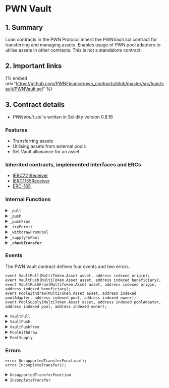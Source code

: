 # PWN Vault

## 1. Summary

Loan contracts in the PWN Protocol inherit the PWNVault.sol contract for transferring and managing assets. Enables usage of PWN pool adapters to utilise assets in other contracts. This is not a standalone contract.&#x20;

## 2. Important links

{% embed url="https://github.com/PWNFinance/pwn_contracts/blob/master/src/loan/vault/PWNVault.sol" %}

## 3. Contract details

* _PWNVault.sol_ is written in Solidity version 0.8.16

### Features

* Transferring assets
* Utilising assets from external pools
* Set Vault allowance for an asset

### Inherited contracts, implemented Interfaces and ERCs

* [IERC721Receiver](https://github.com/OpenZeppelin/openzeppelin-contracts/blob/master/contracts/token/ERC721/IERC721Receiver.sol)
* [IERC1155Receiver](https://github.com/OpenZeppelin/openzeppelin-contracts/blob/master/contracts/token/ERC1155/IERC1155Receiver.sol)
* [ERC-165](https://eips.ethereum.org/EIPS/eip-165#how-interfaces-are-identified%5BEIP%20section%5D)

### Internal Functions

<details>

<summary><code>_pull</code></summary>

#### Overview

Takes a supplied asset and pulls it into the vault from the origin.

**This function assumes a prior token approval was made to the vault address.**

This function takes two arguments supplied by the caller:

* `MultiToken.Asset`**`asset`** - The transferred asset (see [MultiToken](../../libraries/multitoken.md))
* `address indexed`**`origin`**

#### Implementation

```solidity
function _pull(MultiToken.Asset memory asset, address origin) internal {
    uint256 originalBalance = asset.balanceOf(address(this));

    asset.transferAssetFrom(origin, address(this));
    _checkTransfer(asset, originalBalance, address(this));

    emit VaultPull(asset, origin);
}
```

</details>

<details>

<summary><code>_push</code></summary>

#### Overview

Pushes a supplied asset from the vault to the beneficiary.

This function takes two arguments supplied by the caller:

* `MultiToken.Asset`**`asset`** - The transferred asset (see [MultiToken](../../libraries/multitoken.md))
* `address indexed`**`beneficiary`**

#### Implementation

```solidity
function _push(MultiToken.Asset memory asset, address beneficiary) internal {
    uint256 originalBalance = asset.balanceOf(beneficiary);

    asset.safeTransferAssetFrom(address(this), beneficiary);
    _checkTransfer(asset, originalBalance, beneficiary);

    emit VaultPush(asset, beneficiary);
}
```

</details>

<details>

<summary><code>_pushFrom</code></summary>

#### Overview

Pushes a supplied asset from the origin to the beneficiary.

**This function assumes a prior token approval was made to the vault address.**

This function takes three arguments supplied by the caller:

* `MultiToken.Asset`**`asset`** - The transferred asset (see [MultiToken](../../libraries/multitoken.md))
* `address indexed`**`origin`**
* `address indexed`**`beneficiary`**

#### Implementation

```solidity
function _pushFrom(MultiToken.Asset memory asset, address origin, address beneficiary) internal {
    uint256 originalBalance = asset.balanceOf(beneficiary);

    asset.safeTransferAssetFrom(origin, beneficiary);
    _checkTransfer(asset, originalBalance, beneficiary);

    emit VaultPushFrom(asset, origin, beneficiary);
}
```

</details>

<details>

<summary><code>_tryPermit</code></summary>

#### Overview

Try to execute a permit for an ERC20 token. If the permit execution fails, the function will not revert.

This function takes one argument:

* `Permit memory`**`permit`** - The permit data

#### Implementation

```solidity
function _tryPermit(Permit memory permit) internal {
    if (permit.asset != address(0)) {
        try IERC20Permit(permit.asset).permit({
            owner: permit.owner,
            spender: address(this),
            value: permit.amount,
            deadline: permit.deadline,
            v: permit.v,
            r: permit.r,
            s: permit.s
        }) {} catch {
            // Note: Permit execution can be frontrun, so we don't revert on failure.
        }
    }
}
```

</details>

<details>

<summary><code>_withdrawFromPool</code></summary>

#### Overview

This function withdraws an asset from a pool to a owner.

This function takes four arguments:

* `MultiToken.Asset memory`**`asset`** - The withdrawn asset (see [MultiToken](../../libraries/multitoken.md))
* `IPoolAdapter`**`poolAdapter`** - An address of a pool adapter
* `address`**`pool`** - An address of a pool
* `address`**`owner`** - An address on which behalf the assets are withdrawn

#### Implementation

```solidity
function _withdrawFromPool(MultiToken.Asset memory asset, IPoolAdapter poolAdapter, address pool, address owner) internal {
    uint256 originalBalance = asset.balanceOf(owner);

    poolAdapter.withdraw(pool, owner, asset.assetAddress, asset.amount);
    _checkTransfer(asset, originalBalance, owner, true);

    emit PoolWithdraw(asset, address(poolAdapter), pool, owner);
}
```

</details>

<details>

<summary><code>_supplyToPool</code></summary>

#### Overview

This function supplies an asset from an owner to a pool.

This function takes four arguments:

* `MultiToken.Asset memory`**`asset`** - The supplied asset (see [MultiToken](../../libraries/multitoken.md))
* `IPoolAdapter`**`poolAdapter`** - An address of a pool adapter
* `address`**`pool`** - An address of a pool
* `address`**`owner`** - An address on which behalf the assets are supplied

#### Implementation

```solidity
function _supplyToPool(MultiToken.Asset memory asset, IPoolAdapter poolAdapter, address pool, address owner) internal {
    uint256 originalBalance = asset.balanceOf(address(this));

    asset.transferAssetFrom(address(this), address(poolAdapter));
    poolAdapter.supply(pool, owner, asset.assetAddress, asset.amount);
    _checkTransfer(asset, originalBalance, address(this), false);

    // Note: Assuming pool will revert supply transaction if it fails.

    emit PoolSupply(asset, address(poolAdapter), pool, owner);
}
```

</details>

<details>

<summary><strong><code>_checkTransfer</code></strong></summary>

#### Overview

Function to verify a complete transfer.

This function takes four arguments:

* `MultiToken.Asset memory`**`asset`** - The asset to check (see [MultiToken](../../libraries/multitoken.md))
* `uint256`**`originalBalance`** - The original balance
* `address`**`checkedAddress`** - The address to check
* `bool`**`checkIncreasingBalance`** - A flag to set the check for either balance decrease or increase

#### Implementation

```solidity
function _checkTransfer(
    MultiToken.Asset memory asset,
    uint256 originalBalance,
    address checkedAddress,
    bool checkIncreasingBalance
) private view {
    uint256 expectedBalance = checkIncreasingBalance
        ? originalBalance + asset.getTransferAmount()
        : originalBalance - asset.getTransferAmount();

    if (expectedBalance != asset.balanceOf(checkedAddress)) {
        revert IncompleteTransfer();
    }
}
```

</details>

### Events

The PWN Vault contract defines four events and two errors.

```solidity
event VaultPull(MultiToken.Asset asset, address indexed origin);
event VaultPush(MultiToken.Asset asset, address indexed beneficiary);
event VaultPushFrom(MultiToken.Asset asset, address indexed origin, address indexed beneficiary);
event PoolWithdraw(MultiToken.Asset asset, address indexed poolAdapter, address indexed pool, address indexed owner);
event PoolSupply(MultiToken.Asset asset, address indexed poolAdapter, address indexed pool, address indexed owner);
```

<details>

<summary><code>VaultPull</code></summary>

VaultPull event is emitted when a transfer happens from the `origin` to the vault.&#x20;

This event has two parameters:

* `MultiToken.Asset`**`asset`** - The transferred asset (see [MultiToken](../../libraries/multitoken.md))
* `address indexed`**`origin`**

</details>

<details>

<summary><code>VaultPush</code></summary>

VaultPush event is emitted when a transfer happens from the vault to the `beneficiary`.

This event has two parameters:

* `MultiToken.Asset`**`asset`** - The transferred asset (see [MultiToken](../../libraries/multitoken.md))
* `address indexed`**`beneficiary`**

</details>

<details>

<summary><code>VaultPushFrom</code></summary>

VaultPushFrom event is emitted when a transfer happens from the `origin` to the `beneficiary`.&#x20;

This event has three parameters:

* `MultiToken.Asset`**`asset`** - The transferred asset (see [MultiToken](../../libraries/multitoken.md))
* `address indexed`**`origin`**
* `address indexed`**`beneficiary`**

</details>

<details>

<summary><code>PoolWithdraw</code></summary>

PoolWithdraw event is emitted when an asset is withdrawn from a pool to an `owner` address.

This event has four parameters:

* `MultiToken.Asset`**`asset`** - The withdrawn asset (see [MultiToken](../../libraries/multitoken.md))
* `address indexed`**`poolAdapter`**
* `address indexed`**`pool`**
* `address indexed`**`owner`**

</details>

<details>

<summary><code>PoolSupply</code></summary>

PoolSupply event is emitted when an asset is supplied to a pool from a vault.

This event has four parameters:

* `MultiToken.Asset`**`asset`** - The supplied asset (see [MultiToken](../../libraries/multitoken.md))
* `address indexed`**`poolAdapter`**
* `address indexed`**`pool`**
* `address indexed`**`owner`**

</details>

### Errors

```solidity
error UnsupportedTransferFunction();
error IncompleteTransfer();
```

<details>

<summary><code>UnsupportedTransferFunction</code></summary>

UnsupportedTransferFunction error is thrown when the Vault receives an asset that is not transferred by the Vault itself.

</details>

<details>

<summary><code>IncompleteTransfer</code></summary>

IncompleteTransfer error is thrown when an asset transfer is incomplete.

</details>

